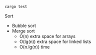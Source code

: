 ```
cargo test
```

Sort
- Bubble sort
- Merge sort
    - O(n) extra space for arrays
    - O(lg(n)) extra space for linked lists
    - O(n.lg(n)) time